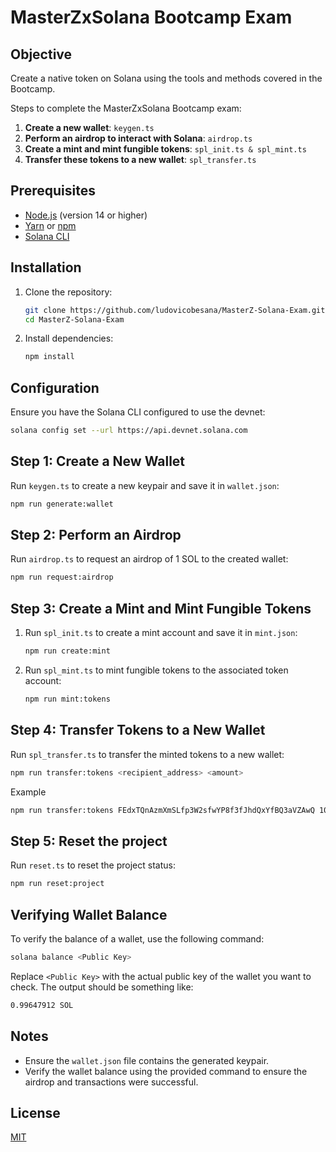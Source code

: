 # MasterZxSolana Bootcamp Exam

## Objective

Create a native token on Solana using the tools and methods covered in the Bootcamp.

Steps to complete the MasterZxSolana Bootcamp exam:

1. **Create a new wallet**: `keygen.ts`
2. **Perform an airdrop to interact with Solana**: `airdrop.ts`
3. **Create a mint and mint fungible tokens**: `spl_init.ts & spl_mint.ts`
4. **Transfer these tokens to a new wallet**: `spl_transfer.ts`

## Prerequisites

- [Node.js](https://nodejs.org/) (version 14 or higher)
- [Yarn](https://yarnpkg.com/) or [npm](https://www.npmjs.com/)
- [Solana CLI](https://docs.solana.com/cli/install-solana-cli-tools)

## Installation

1. Clone the repository:

   ```bash
   git clone https://github.com/ludovicobesana/MasterZ-Solana-Exam.git
   cd MasterZ-Solana-Exam
   ```

2. Install dependencies:
   ```bash
   npm install
   ```

## Configuration

Ensure you have the Solana CLI configured to use the devnet:

```bash
solana config set --url https://api.devnet.solana.com
```

## Step 1: Create a New Wallet

Run `keygen.ts` to create a new keypair and save it in `wallet.json`:

```bash
npm run generate:wallet
```

## Step 2: Perform an Airdrop

Run `airdrop.ts` to request an airdrop of 1 SOL to the created wallet:

```bash
npm run request:airdrop
```

## Step 3: Create a Mint and Mint Fungible Tokens

1. Run `spl_init.ts` to create a mint account and save it in `mint.json`:

   ```bash
   npm run create:mint
   ```

2. Run `spl_mint.ts` to mint fungible tokens to the associated token account:
   ```bash
   npm run mint:tokens
   ```

## Step 4: Transfer Tokens to a New Wallet

Run `spl_transfer.ts` to transfer the minted tokens to a new wallet:

```bash
npm run transfer:tokens <recipient_address> <amount>
```

Example

```bash
npm run transfer:tokens FEdxTQnAzmXmSLfp3W2sfwYP8f3fJhdQxYfBQ3aVZAwQ 1000
```

## Step 5: Reset the project

Run `reset.ts` to reset the project status:

```bash
npm run reset:project
```

## Verifying Wallet Balance

To verify the balance of a wallet, use the following command:

```bash
solana balance <Public Key>
```

Replace `<Public Key>` with the actual public key of the wallet you want to check. The output should be something like:

```bash
0.99647912 SOL
```


## Notes

- Ensure the `wallet.json` file contains the generated keypair.
- Verify the wallet balance using the provided command to ensure the airdrop and transactions were successful.

## License

[MIT](LICENSE)
